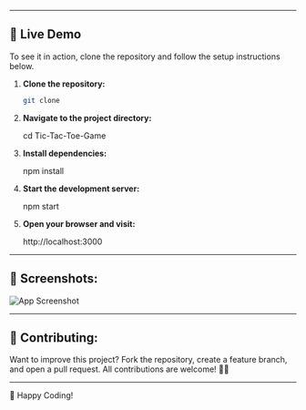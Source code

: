 

---

## 🚀 Live Demo
To see it in action, clone the repository and follow the setup instructions below.

1. **Clone the repository:**

   ```bash
   git clone 
   
   
2. **Navigate to the project directory:**

   cd  Tic-Tac-Toe-Game

3. **Install dependencies:**

   npm install

4. **Start the development server:**

   npm start

5. **Open your browser and visit:**

   http://localhost:3000

---

 ## 🎨 Screenshots:
 ![App Screenshot](src/assets/image.png)


 ---

 ## 🤝 Contributing:
 Want to improve this project? Fork the repository, create a feature branch, and open a pull request. All contributions are welcome! 🚀✨
 
 ---

 🎉 Happy Coding!